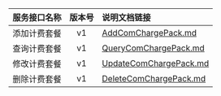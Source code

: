   
| 服务接口名称 | 版本号 | 说明文档链接 |  
| :----------------- | :-----: | :---------------- |  
| 添加计费套餐 | v1 | [AddComChargePack.md](https://github.com/Zhang-Monica/gitMd/blob/master/EpeisSupp/SuppComPackServer/AddComChargePack.md) |  
| 查询计费套餐 | v1 | [QueryComChargePack.md](https://github.com/Zhang-Monica/gitMd/blob/master/EpeisSupp/SuppComPackServer/QueryComChargePack.md) |  
| 修改计费套餐 | v1 | [UpdateComChargePack.md](https://github.com/Zhang-Monica/gitMd/blob/master/EpeisSupp/SuppComPackServer/UpdateComChargePack.md) |  
| 删除计费套餐 | v1 | [DeleteComChargePack.md](https://github.com/Zhang-Monica/gitMd/blob/master/EpeisSupp/SuppComPackServer/DeleteComChargePack.md) |  
  
